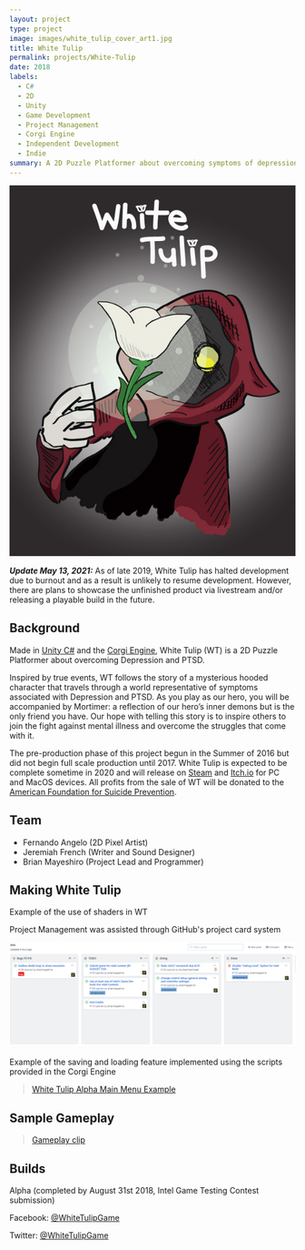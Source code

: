 ```yaml
---
layout: project
type: project
image: images/white_tulip_cover_art1.jpg
title: White Tulip
permalink: projects/White-Tulip
date: 2018
labels:
  - C#
  - 2D
  - Unity
  - Game Development
  - Project Management
  - Corgi Engine
  - Independent Development
  - Indie
summary: A 2D Puzzle Platformer about overcoming symptoms of depression and PTSD.
---
```


<img class="ui image medium centered" src="../images/white_tulip_cover_art1.jpg">


***Update May 13, 2021:*** As of late 2019, White Tulip has halted development due to burnout and as a result is unlikely to resume development. However, there are plans to showcase the unfinished product via livestream and/or releasing a playable build in the future. 

## Background
Made in [Unity C#](https://unity3d.com/) and the [Corgi Engine](http://corgi-engine.moremountains.com/), White Tulip (WT) is a 2D Puzzle Platformer about overcoming Depression and PTSD.

Inspired by true events, WT follows the story of a mysterious hooded character that travels through a world representative of symptoms associated with Depression and PTSD. As you play as our hero, you will be accompanied by Mortimer: a reflection of our hero’s inner demons but is the only friend you have. Our hope with telling this story is to inspire others to join the fight against mental illness and overcome the struggles that come with it.

The pre-production phase of this project begun in the Summer of 2016 but did not begin full scale production until 2017. White Tulip is expected to be complete sometime in 2020 and will release on [Steam](https://store.steampowered.com/) and [Itch.io]( https://itch.io/) for PC and MacOS devices. All profits from the sale of WT will be donated to the [American Foundation for Suicide Prevention](https://afsp.org/).


<blockquote class="imgur-embed-pub" lang="en" data-id="sfsFguu"><a href="//imgur.com/sfsFguu"></a></blockquote><script async src="//s.imgur.com/min/embed.js" charset="utf-8"></script>

## Team
- Fernando Angelo (2D Pixel Artist)
- Jeremiah French (Writer and Sound Designer)
- Brian Mayeshiro (Project Lead and Programmer)

## Making White Tulip
Example of the use of shaders in WT

<blockquote class="imgur-embed-pub" lang="en" data-id="a/rHsa1w8"><a href="//imgur.com/rHsa1w8"></a></blockquote><script async src="//s.imgur.com/min/embed.js" charset="utf-8"></script>

Project Management was assisted through GitHub's project card system

<img class="ui image" width="700px" src="../images/WT_Project_Example.PNG">

Example of the saving and loading feature implemented using the scripts provided in the Corgi Engine

<blockquote class="imgur-embed-pub" lang="en" data-id="NNdcXNF"><a href="//imgur.com/NNdcXNF">White Tulip Alpha Main Menu Example</a></blockquote><script async src="//s.imgur.com/min/embed.js" charset="utf-8"></script>

## Sample Gameplay

<blockquote class="imgur-embed-pub" lang="en" data-id="a/i5vuo"><a href="//imgur.com/i5vuo">Gameplay clip</a></blockquote><script async src="//s.imgur.com/min/embed.js" charset="utf-8"></script>

## Builds
Alpha (completed by August 31st 2018, Intel Game Testing Contest submission)

Facebook: [@WhiteTulipGame](https://www.facebook.com/whitetulipgame/)

Twitter: [@WhiteTulipGame](https://twitter.com/WhiteTulipGame)

